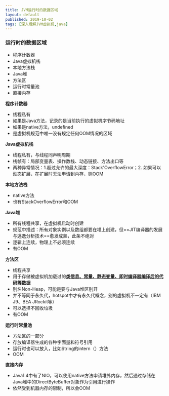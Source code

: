 ```yaml
---
title: JVM运行时的数据区域
layout: default
published: 2019-10-02
tags: [深入理解JVM虚拟机,java]
---
```


### 运行时的数据区域

 - 程序计数器
 - Java虚拟机栈
 - 本地方法栈
 - Java堆
 - 方法区
 - 运行时常量池
 - 直接内存

**程序计数器**

 - 线程私有
 - 如果是Java方法，记录的是当前执行的虚拟机字节码地址
 - 如果是native方法，undefined
 - 是虚拟机规范中唯一没有规定任何OOM情况的区域
 
 **Java虚拟机栈**
 
 - 线程私有，与线程同声明周期
 - 栈帧有：局部变量表、操作数栈、动态链接、方法出口等
 - 两种异常情况：1.超过允许的最大深度：Stack'OverflowError；2. 如果可以动态扩展，在扩展时无法申请到内存，则OOM

**本地方法栈**

 - native方法
 - 也有StackOverflowError和OOM

**Java堆**

 - 所有线程共享，在虚拟机启动时创建
 - 规范中描述：所有对象实例以及数组都要在堆上创建，但==JIT编译器的发展与逃逸分析技术==愈发成熟，此条不绝对
 - 逻辑上连续，物理上不必须连续
 - 有OOM

**方法区**

 - 线程共享
 - 用于存储被虚拟机加载过的<u>**类信息、常量、静态变量、即时编译器编译后的代码等数据**</u>
 - 别名Non-Heap，可能是要与Java堆区别开
 - 并不等同于永久代，hotspot中才有永久代概念，别的虚拟机不一定有（IBM J9、BEA JRockit等）
 - 可以选择不回收垃圾
 - 有OOM

**运行时常量池**

 - 方法区的一部分
 - 存放编译器生成的各种字面量和符号引用
 - 运行时也可以放入，比如String的intern（）方法
 - OOM

**直接内存**

 - Java1.4中有了NIO，可以使用native方法申请堆外内存，然后通过存储在Java堆中的DirectByteBuffer对象作为引用进行操作
 - 依然受到机器内存的限制，所以会OOM